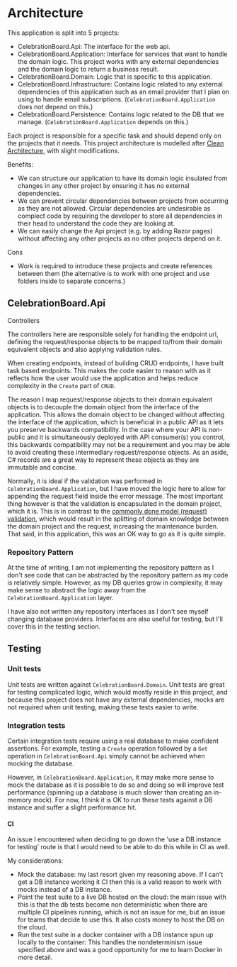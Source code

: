 # Architecture

This application is split into 5 projects:
- CelebrationBoard.Api: The interface for the web api. 
- CelebrationBoard.Application: Interface for services that want to handle the domain logic. This project works with any external dependencies and the domain logic to return a business result.
- CelebrationBoard.Domain: Logic that is specific to this application.
- CelebrationBoard.Infrastructure: Contains logic related to any external dependencies of this application such as an email provider that I plan on using to handle email subscriptions. (`CelebrationBoard.Application` does not depend on this.)
- CelebrationBoard.Persistence: Contains logic related to the DB that we manage. (`CelebrationBoard.Application` depends on this.)

Each project is responsible for a specific task and should depend only on the projects that it needs. This project architecture is modelled after [Clean Architecture](https://jasontaylor.dev/clean-architecture-getting-started/), with slight modifications.

Benefits:
- We can structure our application to have its domain logic insulated from changes in any other project by ensuring it has no external dependencies.
- We can prevent circular dependencies between projects from occurring as they are not allowed. Circular dependencies are undesirable as complect code by requiring the developer to store all dependencies in their head to understand the code they are looking at.
- We can easily change the Api project (e.g. by adding Razor pages) without affecting any other projects as no other projects depend on it.

Cons
- Work is required to introduce these projects and create references between them (the alternative is to work with one project and use folders inside to separate concerns.)

## CelebrationBoard.Api

Controllers

The controllers here are responsible solely for handling the endpoint url, defining the request/response objects to be mapped to/from their domain equivalent objects and also applying validation rules. 

When creating endpoints, instead of building CRUD endpoints, I have built task based endpoints. This makes the code easier to reason with as it reflects how the user would use the application and helps reduce complexity in the `Create` part of `CRUD`.

The reason I map request/response objects to their domain equivalent objects is to decouple the domain object from the interface of the application. This allows the domain object to be changed without affecting the interface of the application, which is beneficial in a public API as it lets you preserve backwards compatibility. In the case where your API is non-public and it is simultaneously deployed with API consumer(s) you control, this backwards compatibility may not be a requirement and you may be able to avoid creating these intermediary request/response objects. As an aside, C# records are a great way to represent these objects as they are immutable and concise.

Normally, it is ideal if the validation was performed in `CelebrationBoard.Application`, but I have moved the logic here to allow for appending the request field inside the error message. The most important thing however is that the validation is encapsulated in the domain project, which it is. This is in contrast to the [commonly done model (request) validation](https://docs.microsoft.com/en-us/aspnet/mvc/overview/getting-started/introduction/getting-started), which would result in the splitting of domain knowledge between the domain project and the request, increasing the maintenance burden. That said, in this application, this was an OK way to go as it is quite simple.

### Repository Pattern

At the time of writing, I am not implementing the repository pattern as I don't see code that can be abstracted by the repository pattern as my code is relatively simple. However, as my DB queries grow in complexity, it may make sense to abstract the logic away from the `CelebrationBoard.Application` layer.

I have also not written any repository interfaces as I don't see myself changing database providers. Interfaces are also useful for testing, but I'll cover this in the testing section.

## Testing

### Unit tests
Unit tests are written against `CelebrationBoard.Domain`. Unit tests are great for testing complicated logic, which would mostly reside in this project, and because this project does not have any external dependencies, mocks are not required when unit testing, making these tests easier to write.

### Integration tests

Certain integration tests require using a real database to make confident assertions. For example, testing a `Create` operation followed by a `Get` operation in `CelebrationBoard.Api` simply cannot be achieved when mocking the database.

However, in `CelebrationBoard.Application`, it may make more sense to mock the database as it is possible to do so and doing so will improve test performance (spinning up a database is much slower than creating an in-memory mock). For now, I think it is OK to run these tests against a DB instance and suffer a slight performance hit.

#### CI

An issue I encountered when deciding to go down the 'use a DB instance for testing' route is that I would need to be able to do this while in CI as well. 

My considerations:
- Mock the database: my last resort given my reasoning above. If I can't get a DB instance working it CI then this is a valid reason to work with mocks instead of a DB instance.
- Point the test suite to a live DB hosted on the cloud: the main issue with this is that the db tests become non deterministic when there are multiple CI pipelines running, which is not an issue for me, but an issue for teams that decide to use this. It also costs money to host the DB on the cloud.
- Run the test suite in a docker container with a DB instance spun up locally to the container: This handles the nondeterminism issue specified above and was a good opportunity for me to learn Docker in more detail.
